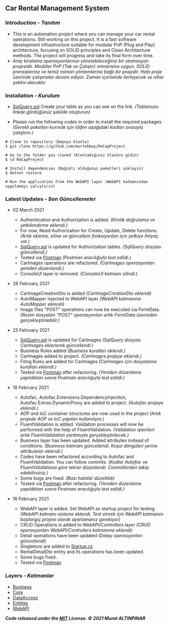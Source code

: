 ## __Car Rental Management System__

### Introduction - *Tanıtım*
- This is an automation project where you can manage your car rental operations. Still working on this project. It is a fast software development infrastructure suitable for modular PnP (Plug and Play) architecture, focusing on SOLID principles and Clean Architecture methods. The project will progress and take its final form over time.
- *Araç kiralama operasyonlarınızı yönetebileceğiniz bir otomasyon projesidir. Modüler PnP (Tak ve Çalıştır) mimarisine uygun, SOLID prensiplerine ve temiz mimari yöntemlerine bağlı bir projedir. Hala proje üzerinde çalışmalar devam ediyor. Zaman içerisinde ilerleyecek ve nihai şeklini alacaktır*

### Installation - *Kurulum*
- [SqlQuery.sql](https://github.com/murtekbey/ReCapProject/blob/master/SQLQuery.sql) Create your table as you can see on the link. *(Tablonuzu linkde gördüğünüz şekilde oluşturun)*

- Please run the following codes in order to install the required packages. *(Gerekli paketleri kurmak için lütfen aşağıdaki kodları sırasıyla çalıştırın.)*
```
# Clone to repository (Depoyu klonla)
$ git clone https://github.com/murtekbey/ReCapProject

# Go to the folder you cloned (Klonladığınız klasöre gidin)
$ cd ReCapProject

# Install dependencies (Bağımlı olduğunuz paketleri yükleyin)
$ dotnet restore

# Run the application from the WebAPI layer (WebAPI katmanından uygulamayı çalıştırın)
```

### Latest Updates - *Son Güncellemeler*
- 02 March 2021
	- Authentication and Authorization is added. *(Kimlik doğrulama ve yetkilendirme eklendi.)*
	- For now, Need Authorization for Create, Update, Delete functions. *(Artık ekleme, silme ve güncellem fonksiyonları için yetkiye ihtiyaç var.)*
	- [SqlQuery.sql](https://github.com/murtekbey/ReCapProject/blob/master/SQLQuery.sql) is updated for Authorization tables. *(SqlQuery dosyası güncellendi.)*
	- Tested via [Postman](https://www.postman.com/) *(Postman aracılığıyla test edildi.)*
	- CarImages operations are refactored. *(CarImages operasyonları yeniden düzenlendi.)*
	- ConsoleUI layer is removed. *(ConsoleUI katmanı silindi.)*

- 26 February 2021
	- CarImageCreationDto is added *(CarImageCreationDto eklendi)*
	- AutoMapper injected to WebAPI layer *(WebAPI katmanına AutoMapper eklendi)*
	- Image files "POST" operations can now be executed via FormData. *(Resim dosyaları "POST" operasyonları artık FormData üzerinden gerçekleştirilebilir.)*

- 25 February 2021
	- [SqlQuery.sql](https://github.com/murtekbey/ReCapProject/blob/master/SQLQuery.sql) is updated for CarImages *(SqlQuery dosyası CarImages eklenerek güncellendi.)*
	- Business Rules added *(Business kuralları eklendi.)*
	- CarImages added to project. *(CarImages projeye eklendi.)*
	- Filing Rules are added for CarImages *(CarImages için dosyalama kuralları eklendi.)*
	- Tested via [Postman](https://www.postman.com/) after refactoring. *(Yeniden düzenleme yapıldıktan sonra Postman aracılığıyla test edildi.)*

- 18 February 2021
	- Autofac, Autofac.Extensions.DependencyInjection, Autofac.Extras.DynamicProxy are added to project. *(Autofac projeye eklendi.)*
	- AOP and IoC container structures are now used in the project *(Artık projede AOP ve IoC yapıları kullanılıyor.)*
	- FluentValidation is added. Validation processes will now be performed with the help of FluentValidation. *(Validation işlemleri artık FluentValidation yardımıyla gerçekleştirilecek.)*
	- Business layer has been updated. Added attributes instead of conditions. *(Business katmanı güncellendi. Koşul döngüleri yerine attributelar eklendi.)*
	- Codes have been refactored according to Autofac and FluentValidation. You can follow commits. *(Kodlar Autofac ve FluentValidationa göre tekrar düzenlendi. Commitlerden takip edebilirsiniz.)*
	- Some bugs are fixed. *(Bazı hatalar düzeltildi)*
	- Tested via [Postman](https://www.postman.com/) after refactoring. *(Yeniden düzenleme yapıldıktan sonra Postman aracılığıyla test edildi.)*

- 16 February 2021
	- WebAPI layer is added. Set WebAPI as startup project for testing *(WebAPI katmanı sisteme eklendi. Test etmek için WebAPI katmanını başlangıç projesi olarak ayarlamanız gerekiyor)*
	- CRUD Operations is added to WebAPI/Controllers layer *(CRUD operasyonları WebAPI/Controllers katmanına eklendi)*
	- Detail operations have been updated *(Detay operasyonları güncellendi)*
	- Singletons are added to [Startup.cs](https://github.com/murtekbey/ReCapProject/tree/master/WebAPI/Startup.cs)
	- RentalDetailDto entity and its operations has been updated.
	- Some bugs fixed.
	- Tested via [Postman](https://www.postman.com/)

### Layers - *Katmanlar*
- [Business](https://github.com/murtekbey/ReCapProject/tree/master/Business)
- [Core](https://github.com/murtekbey/ReCapProject/tree/master/Core)
- [DataAccess](https://github.com/murtekbey/ReCapProject/tree/master/DataAccess)
- [Entities](https://github.com/murtekbey/ReCapProject/tree/master/Entities)
- [WebAPI](https://github.com/murtekbey/ReCapProject/tree/master/WebAPI)

_**Code released under the [MIT](https://github.com/murtekbey/ReCapProject/blob/master/LICENSE) License. © 2021 Murat ALTINPINAR**_